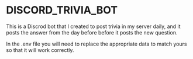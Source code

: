 # DISCORD_TRIVIA_BOT
This is a Discrod bot that I created to post trivia in my server daily, and it posts the answer from the day before before it posts the new question.



In the .env file you will need to replace the appropriate data to match yours so that it will work correctly.
